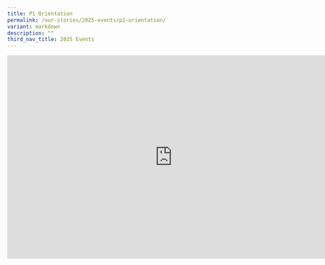 ```yaml
---
title: P1 Orientation
permalink: /our-stories/2025-events/p1-orientation/
variant: markdown
description: ""
third_nav_title: 2025 Events
---
```

<iframe allowfullscreen="true" height="469" width="760" frameborder="0" src="https://docs.google.com/presentation/d/e/2PACX-1vQOKEyRQZxcqVzeudg-MWa86iy8yomnILuGVryiQxu-eljhnVdRbc82EfoVQuqv5xb3iLi7jEWb1iNC/embed?start=true&amp;loop=true&amp;delayms=3000"></iframe>

